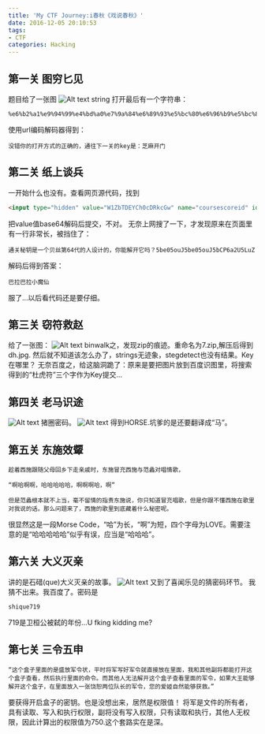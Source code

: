 ```yaml
---
title: 'My CTF Journey:i春秋《戏说春秋》'
date: 2016-12-05 20:10:53
tags: 
- CTF
categories: Hacking
---
```

## 第一关 图穷匕见
<!-- more -->
题目给了一张图
![Alt text](http://static2.ichunqiu.com/icq/resources//fileupload/hackgame/XSCQ/wenzi/3.jpg)
string 打开最后有一个字符串：
```
%e6%b2%a1%e9%94%99%e4%bd%a0%e7%9a%84%e6%89%93%e5%bc%80%e6%96%b9%e5%bc%8f%e7%9a%84%e6%ad%a3%e7%a1%ae%e7%9a%84%ef%bc%8c%e9%80%9a%e5%be%80%e4%b8%8b%e4%b8%80%e5%85%b3%e7%9a%84key%e6%98%af%ef%bc%9a%e8%8a%9d%e9%ba%bb%e5%bc%80%e9%97%a8
```
使用url编码解码器得到：
```
没错你的打开方式的正确的，通往下一关的key是：芝麻开门
```

## 第二关 纸上谈兵
一开始什么也没有。查看网页源代码，找到
```html
<input type="hidden" value="W1ZbTDEYCh0cDRkcGw" name="coursescoreid" id="coursescoreid">
```
把value值base64解码后提交，不对。
无奈上网搜了一下，才发现原来在页面里有一行非常长，被挡住了：
```
通关秘钥是一个贝丝第64代的人设计的，你能解开它吗？5be05ouJ5be05ouJ5bCP6a2U5LuZ
```
解码后得到答案：
```
巴拉巴拉小魔仙
```
服了...以后看代码还是要仔细。

## 第三关 窃符救赵
给了一张图：
![Alt text](http://static2.ichunqiu.com/icq/resources//fileupload/hackgame/XSCQ/wenzi/7.jpg)
binwalk之，发现zip的痕迹。重命名为7.zip,解压后得到dh.jpg.
然后就不知道该怎么办了，strings无迹象，stegdetect也没有结果。Key在哪里？
无奈百度之，给这脑洞跪了：原来是要把图片放到百度识图里，将搜索得到的“杜虎符”三个字作为Key提交...

## 第四关 老马识途
![Alt text](http://static2.ichunqiu.com/icq/resources//fileupload/hackgame/XSCQ/wenzi/ls.jpg)
猪圈密码。
![Alt text](http://e.hiphotos.baidu.com/baike/w%3D268/sign=46c6982108d79123e0e0937295345917/91ef76c6a7efce1b115000e3ab51f3deb48f65a4.jpg)
得到HORSE.坑爹的是还要翻译成“马”。

## 第五关 东施效颦
```
趁着西施跟随父母回乡下走亲戚时，东施冒充西施与范蠡对唱情歌，

“啊哈啊啊，哈哈哈哈哈，啊啊啊哈，啊”

但是范蠡根本就不上当，毫不留情的指责东施说，你只知道冒充唱歌，但是你跟不懂西施在歌里对我说的话。那么问题来了，西施的歌里到底藏着什么秘密呢。 
```
很显然这是一段Morse Code，“哈”为长，“啊”为短，四个字母为LOVE。需要注意的是“哈哈哈哈哈”似乎有误，应当是“哈哈哈”。

## 第六关 大义灭亲
讲的是石碏(que)大义灭亲的故事。
![Alt text](http://pic3.zhimg.com/v2-05df26b1b043e1c85671625dd92bfca6_r.jpg)
又到了喜闻乐见的猜密码环节。
我猜不出来。我百度了。密码是
```
shique719
```
719是卫桓公被弑的年份...U fking kidding me?

## 第七关 三令五申
```
“这个盒子里面的是盛放军令状，平时将军写好军令就直接放在里面，我和其他副将都能打开这个盒子查看，然后执行里面的命令。而其他人无法解开这个盒子查看里面的军令，如果大王能够解开这个盒子，在里面放入一张饶恕两位队长的军令，您的爱姬自然能够获救。”
```
要获得开启盒子的密钥。也是没想出来，居然是权限值！
将军是文件的所有者，具有读取、写入和执行权限，副将没有写入权限，只有读取和执行，其他人无权限，因此计算出的权限值为750.这个套路实在是深。

